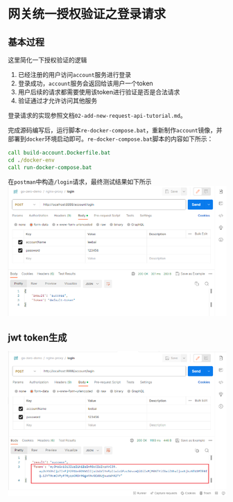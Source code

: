 # 网关统一授权验证之登录请求
## 基本过程
这里简化一下授权验证的逻辑
1. 已经注册的用户访问`account`服务进行登录
2. 登录成功，`account`服务会返回给该用户一个token
3. 用户后续的请求都需要使用该token进行验证是否是合法请求
4. 验证通过才允许访问其他服务

登录请求的实现参照文档`02-add-new-request-api-tutorial.md`。

完成源码编写后，运行脚本`re-docker-compose.bat`，重新制作`account`镜像，并部署到`docker`环境启动即可。`re-docker-compose.bat`脚本的内容如下所示：
```bat
call build-account.Dockerfile.bat
cd ./docker-env
call run-docker-compose.bat
```

在`postman`中构造`/login`请求，最终测试结果如下所示
![](./imgs/postman-login-request.png)

## jwt token生成
![](./imgs/postman-login-request-jwt-token.png)